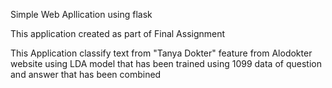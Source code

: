 Simple Web Apllication using flask

This application created as part of Final Assignment

This Application classify text from "Tanya Dokter" feature from Alodokter website using LDA model that has been trained using 1099 data of question and answer that has been combined
